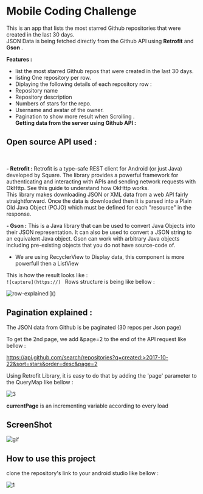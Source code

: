 # Mobile Coding Challenge
This is an app that lists the most starred Github repositories that were created in the last 30 days. <br>
JSON Data is being fetched directly from the Github API  using <strong>Retrofit</strong> and <strong>Gson</strong> .<br>

<strong>Features :</strong><br>
- list the most starred Github repos that were created in the last 30 days.<br>
- listing One repository per row.<br>
- Diplaying the following details of each repository row :<br>
- Repository name<br>
- Repository description<br>
- Numbers of stars for the repo.<br>
- Username and avatar of the owner.<br>
- Pagination to show more result when Scrolling .<br>
<strong>Getting data from the server using Github API :</strong><br>

<h2>Open source API used :</h2> <br>

<strong>- Retrofit : </strong>Retrofit is a type-safe REST client for Android (or just Java) developed by Square. The library provides a powerful framework for authenticating and interacting with APIs and sending network requests with OkHttp. See this guide to understand how OkHttp works.<br>
This library makes downloading JSON or XML data from a web API fairly straightforward. Once the data is downloaded then it is parsed into a Plain Old Java Object (POJO) which must be defined for each "resource" in the response.<br>

<strong>- Gson :</strong> This is a Java library that can be used to convert Java Objects into their JSON representation. It can also be used to convert a JSON string to an equivalent Java object. Gson can work with arbitrary Java objects including pre-existing objects that you do not have source-code of.<br>

- We are using RecyclerView to Display data, this component is more powerfull then a ListView<br>


This is how the result looks like : <br>
`
![capture](https://) 
`
Rows structure is being like bellow : <br>

![row-explained](https://user-images.githubusercontent.com/4353553/35209538-7c91149a-ff46-11e7-9bb0-e300dd144110.png)
]()

<h2> Pagination explained : </h2>

The JSON data from Github is be paginated (30 repos per Json page)

To get the 2nd page, we add &page=2 to the end of the API request like bellow : <br>

https://api.github.com/search/repositories?q=created:>2017-10-22&sort=stars&order=desc&page=2 <br>

Using Retrofit Library, it is easy to do that by adding the 'page' parameter to the QueryMap like bellow : <br>

![3](https://)

<strong>currentPage</strong> is an incrementing variable according to every load



<h2>ScreenShot</h2>

![gif](https://)

<h2> How to use this project </h2>

clone the repository's link to your android studio like bellow : 

![1](https://)


